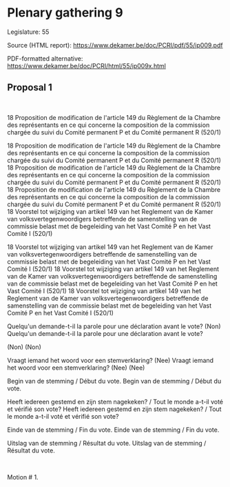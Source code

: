 # Plenary gathering 9

Legislature: 55

Source (HTML report): https://www.dekamer.be/doc/PCRI/pdf/55/ip009.pdf

PDF-formatted alternative: https://www.dekamer.be/doc/PCRI/html/55/ip009x.html

## Proposal 1


 
 

18 Proposition de modification
de l'article 149 du Règlement de la Chambre des représentants en ce qui
concerne la composition de la commission chargée du suivi du Comité permanent P
et du Comité permanent R (520/1)

18 Proposition de modification
de l'article 149 du Règlement de la Chambre des représentants en ce qui
concerne la composition de la commission chargée du suivi du Comité permanent P
et du Comité permanent R (520/1)
18 Proposition de modification
de l'article 149 du Règlement de la Chambre des représentants en ce qui
concerne la composition de la commission chargée du suivi du Comité permanent P
et du Comité permanent R (520/1)
18 Proposition de modification
de l'article 149 du Règlement de la Chambre des représentants en ce qui
concerne la composition de la commission chargée du suivi du Comité permanent P
et du Comité permanent R (520/1)
18 Voorstel tot wijziging van
artikel 149 van het Reglement van de Kamer van volksvertegenwoordigers
betreffende de samenstelling van de commissie belast met de begeleiding van het
Vast Comité P en het Vast Comité I (520/1)

18 Voorstel tot wijziging van
artikel 149 van het Reglement van de Kamer van volksvertegenwoordigers
betreffende de samenstelling van de commissie belast met de begeleiding van het
Vast Comité P en het Vast Comité I (520/1)
18 Voorstel tot wijziging van
artikel 149 van het Reglement van de Kamer van volksvertegenwoordigers
betreffende de samenstelling van de commissie belast met de begeleiding van het
Vast Comité P en het Vast Comité I (520/1)
18 Voorstel tot wijziging van
artikel 149 van het Reglement van de Kamer van volksvertegenwoordigers
betreffende de samenstelling van de commissie belast met de begeleiding van het
Vast Comité P en het Vast Comité I (520/1)
 
 

Quelqu'un demande-t-il la parole pour une
déclaration avant le vote? (Non)
Quelqu'un demande-t-il la parole pour une
déclaration avant le vote? 
 
(Non)
(Non)


Vraagt iemand het woord voor een
stemverklaring? (Nee)
Vraagt iemand het woord voor een
stemverklaring? (Nee)
 (Nee)
 
 

Begin van de
stemming / Début du vote.
Begin van de
stemming / Début du vote.

Heeft
iedereen gestemd en zijn stem nagekeken? / Tout le monde a-t-il voté et vérifié
son vote?
Heeft
iedereen gestemd en zijn stem nagekeken? / Tout le monde a-t-il voté et vérifié
son vote?

Einde van de
stemming / Fin du vote.
Einde van de
stemming / Fin du vote.

Uitslag van de
stemming / Résultat du vote.
Uitslag van de
stemming / Résultat du vote.

 
 


Motion # 1.


